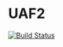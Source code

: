 # UAF2

[![Build Status](https://travis-ci.com/matteodeleonardis/UAF2.jl.svg?branch=master)](https://travis-ci.com/matteodeleonardis/UAF2.jl)
